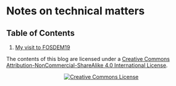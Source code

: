 # Notes on technical matters
## Table of Contents
1. [My visit to FOSDEM19](fosdem19.md)

The contents of this blog are licensed under a [Creative Commons Attribution-NonCommercial-ShareAlike 4.0 International License](http://creativecommons.org/licenses/by-nc-sa/4.0).

<center><a rel="license" href="http://creativecommons.org/licenses/by-nc-sa/4.0/"><img alt="Creative Commons License" style="border-width:0" src="https://i.creativecommons.org/l/by-nc-sa/4.0/80x15.png" /></a></center>
